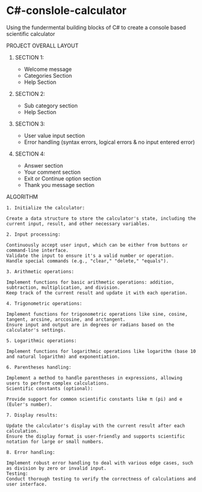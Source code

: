 # C#-conslole-calculator
Using the fundermental building blocks of C# to create a console based scientific calculator

PROJECT OVERALL LAYOUT

1. SECTION 1: 
    - Welcome message
    - Categories Section
    - Help Section

2. SECTION 2:
    - Sub category section
    - Help Section

3. SECTION 3:
    - User value input section
    - Error handling (syntax errors, logical errors & no input entered error)

4. SECTION 4:
    - Answer section
    - Your comment section
    - Exit or Continue option section
    - Thank you message section



ALGORITHM

    1. Initialize the calculator:

    Create a data structure to store the calculator's state, including the current input, result, and other necessary variables.

    2. Input processing:

    Continuously accept user input, which can be either from buttons or command-line interface.
    Validate the input to ensure it's a valid number or operation.
    Handle special commands (e.g., "clear," "delete," "equals").

    3. Arithmetic operations:

    Implement functions for basic arithmetic operations: addition, subtraction, multiplication, and division.
    Keep track of the current result and update it with each operation.

    4. Trigonometric operations:

    Implement functions for trigonometric operations like sine, cosine, tangent, arcsine, arccosine, and arctangent.
    Ensure input and output are in degrees or radians based on the calculator's settings.

    5. Logarithmic operations:

    Implement functions for logarithmic operations like logarithm (base 10 and natural logarithm) and exponentiation.

    6. Parentheses handling:

    Implement a method to handle parentheses in expressions, allowing users to perform complex calculations.
    Scientific constants (optional):

    Provide support for common scientific constants like π (pi) and e (Euler's number).

    7. Display results:

    Update the calculator's display with the current result after each calculation.
    Ensure the display format is user-friendly and supports scientific notation for large or small numbers.

    8. Error handling:

    Implement robust error handling to deal with various edge cases, such as division by zero or invalid input.
    Testing:
    Conduct thorough testing to verify the correctness of calculations and user interface.